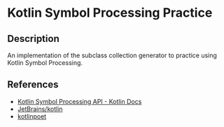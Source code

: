 # Kotlin Symbol Processing Practice
## Description
An implementation of the subclass collection generator to practice using Kotlin Symbol Processing.

## References
- [Kotlin Symbol Processing API - Kotlin Docs](https://kotlinlang.org/docs/ksp-overview.html)
- [JetBrains/kotlin](https://github.com/JetBrains/kotlin/tree/master/plugins)
- [kotlinpoet](https://square.github.io/kotlinpoet/)
